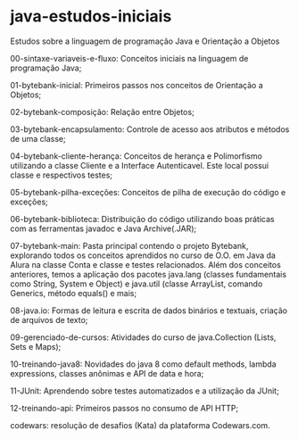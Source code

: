 # java-estudos-iniciais
 Estudos sobre a linguagem de programação Java e Orientação a Objetos

00-sintaxe-variaveis-e-fluxo: Conceitos iniciais na linguagem de programação Java;

01-bytebank-inicial: Primeiros passos nos conceitos de Orientação a Objetos;

02-bytebank-composição: Relação entre Objetos;

03-bytebank-encapsulamento: Controle de acesso aos atributos e métodos de uma classe;

04-bytebank-cliente-herança: Conceitos de herança e Polimorfismo utilizando a classe Cliente e a Interface Autenticavel. Este local possui classe e respectivos testes;

05-bytebank-pilha-exceções: Conceitos de pilha de execução do código e exceções;

06-bytebank-biblioteca: Distribuição do código utilizando boas práticas com as ferramentas javadoc e Java Archive(.JAR);

07-bytebank-main: Pasta principal contendo o projeto Bytebank, explorando todos os conceitos aprendidos no curso de O.O. em Java da Alura na classe Conta e classe e testes relacionados. Além dos conceitos anteriores, temos a aplicação dos pacotes java.lang (classes fundamentais como String, System e Object) e java.util (classe ArrayList, comando Generics, método equals() e mais;

08-java.io: Formas de leitura e escrita de dados binários e textuais, criação de arquivos de texto;

09-gerenciado-de-cursos: Atividades do curso de java.Collection (Lists, Sets e Maps);

10-treinando-java8: Novidades do java 8 como default methods, lambda expressions, classes anônimas e API de data e hora;

11-JUnit: Aprendendo sobre testes automatizados e a utilização da JUnit;

12-treinando-api: Primeiros passos no consumo de API HTTP;

codewars: resolução de desafios (Kata) da plataforma Codewars.com.
